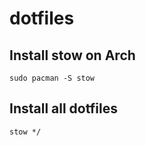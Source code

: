 # dotfiles

## Install stow on Arch

```sudo pacman -S stow```

## Install all dotfiles

```stow */```
